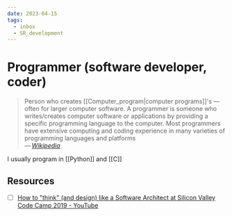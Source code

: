 ```yaml
---
date: 2023-04-15
tags:
  - inbox
  - SR_development
---
```


# Programmer (software developer, coder)

> Person who creates [[Computer_program|computer programs]]'s — often for larger computer
> software. A programmer is someone who writes/creates computer software or
> applications by providing a specific programming language to the computer.
> Most programmers have extensive computing and coding experience in many
> varieties of programming languages and platforms\
> — <cite>[Wikipedia](https://en.wikipedia.org/wiki/Programmer)</cite>

I usually program in [[Python]] and [[C]]

## Resources

- [ ] [How to "think" (and design) like a Software Architect at Silicon Valley Code Camp 2019 - YouTube](https://www.youtube.com/watch?v=mCM6QVHD08c)
